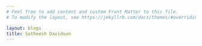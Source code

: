 ```yaml
---
# Feel free to add content and custom Front Matter to this file.
# To modify the layout, see https://jekyllrb.com/docs/themes/#overriding-theme-defaults

layout: blogs
title: Satheesh Davidson
---
```

